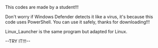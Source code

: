 This codes are made by a student!!! 

Don't worry if Windows Defender detects it like a virus, it's because this code uses PowerShell. You can use it safely, thanks for downloading!!!

Linux_Launcher is the same program but adapted for Linux.

--TRY IT!!!--
